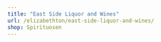 ```yaml
---
title: "East Side Liquor and Wines"
url: /elizabethton/east-side-liquor-and-wines/
shop: Spirituosen
---
```

